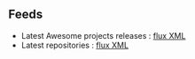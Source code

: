 ## Feeds

- Latest Awesome projects releases : [flux XML](/data/latest-releases.xml)
- Latest repositories : [flux XML](/data/latest-repositories.xml)
